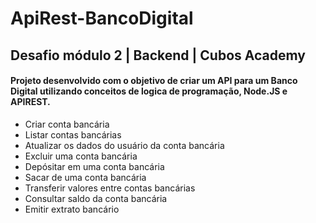 # ApiRest-BancoDigital
## Desafio módulo 2 | Backend | Cubos Academy

#### Projeto desenvolvido com o objetivo de criar um API para um Banco Digital utilizando conceitos de logica de programação, Node.JS e APIREST.

- Criar conta bancária
- Listar contas bancárias
- Atualizar os dados do usuário da conta bancária
- Excluir uma conta bancária
- Depósitar em uma conta bancária
- Sacar de uma conta bancária
- Transferir valores entre contas bancárias
- Consultar saldo da conta bancária
- Emitir extrato bancário
